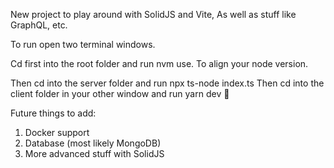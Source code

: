 New project to play around with SolidJS and Vite, As well as stuff like GraphQL, etc.

To run open two terminal windows. 

Cd first into the root folder and run nvm use. To align your node version.

Then cd into the server folder and run npx ts-node index.ts
Then cd into the client folder in your other window and run yarn dev 🚀

Future things to add: 
1. Docker support
2. Database (most likely MongoDB)
3. More advanced stuff with SolidJS
